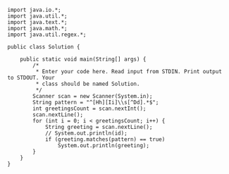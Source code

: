 <pre><code>
import java.io.*;
import java.util.*;
import java.text.*;
import java.math.*;
import java.util.regex.*;

public class Solution {

    public static void main(String[] args) {
        /*
         * Enter your code here. Read input from STDIN. Print output to STDOUT. Your
         * class should be named Solution.
         */
        Scanner scan = new Scanner(System.in);
        String pattern = "^[Hh][Ii]\\s[^Dd].*$";
        int greetingsCount = scan.nextInt();
        scan.nextLine();
        for (int i = 0; i < greetingsCount; i++) {
            String greeting = scan.nextLine();
            // System.out.println(id);
            if (greeting.matches(pattern) == true)
                System.out.println(greeting);
        }
    }
}
</code></pre>